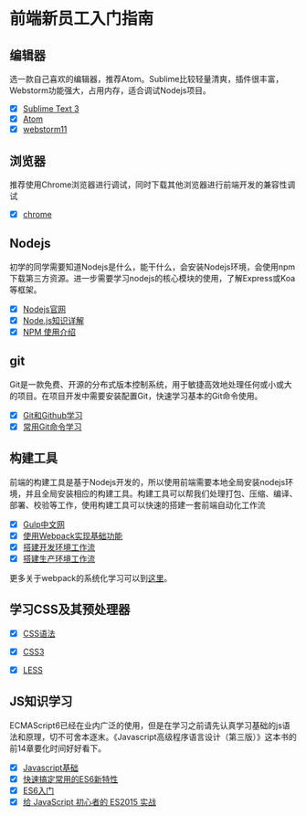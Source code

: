 # 前端新员工入门指南

## 编辑器
选一款自己喜欢的编辑器，推荐Atom。Sublime比较轻量清爽，插件很丰富，Webstorm功能强大，占用内存，适合调试Nodejs项目。

- [x] [Sublime Text 3](http://www.sublimetext.com/3)
- [x] [Atom](https://atom.io/)
- [x] [webstorm11](https://www.jetbrains.com/webstorm/)

## 浏览器
推荐使用Chrome浏览器进行调试，同时下载其他浏览器进行前端开发的兼容性调试

- [x] [chrome]()

## Nodejs
初学的同学需要知道Nodejs是什么，能干什么，会安装Nodejs环境，会使用npm下载第三方资源。进一步需要学习nodejs的核心模块的使用，了解Express或Koa等框架。

- [x] [Nodejs官网](https://nodejs.org/en/)
- [x] [Node.js知识详解](http://guoyongfeng.github.io/idoc/html/%E6%8A%80%E6%9C%AF%E5%88%86%E4%BA%AB/Node.js%E7%9F%A5%E8%AF%86%E8%AF%A6%E8%A7%A3.html)
- [x] [NPM 使用介绍](http://guoyongfeng.github.io/idoc/html/%E6%8A%80%E6%9C%AF%E5%88%86%E4%BA%AB/NPM%E7%9A%84%E4%BD%BF%E7%94%A8%E6%96%B9%E6%B3%95.html)

## git

Git是一款免费、开源的分布式版本控制系统，用于敏捷高效地处理任何或小或大的项目。在项目开发中需要安装配置Git，快速学习基本的Git命令使用。


- [x] [Git和Github学习](http://guoyongfeng.github.io/idoc/html/%E6%8A%80%E6%9C%AF%E5%88%86%E4%BA%AB/%E5%AD%A6%E4%B9%A0Git.html)
- [x] [常用Git命令学习](http://www.ruanyifeng.com/blog/2015/12/git-cheat-sheet.html?utm_source=tool.lu)

## 构建工具

前端的构建工具是基于Nodejs开发的，所以使用前端需要本地全局安装nodejs环境，并且全局安装相应的构建工具。构建工具可以帮我们处理打包、压缩、编译、部署、校验等工作，使用构建工具可以快速的搭建一套前端自动化工作流


- [x] [Gulp中文网](http://www.gulpjs.com.cn/docs/getting-started/)
- [x] [使用Webpack实现基础功能](http://guoyongfeng.github.io/idoc/html/React%E8%AF%BE%E7%A8%8B%E4%B8%93%E9%A2%98/Webpack%E5%9F%BA%E7%A1%80.html)
- [x] [搭建开发环境工作流](http://guoyongfeng.github.io/idoc/html/React%E8%AF%BE%E7%A8%8B%E4%B8%93%E9%A2%98/%E4%BD%BF%E7%94%A8Webpack%E6%90%AD%E5%BB%BA%E5%BC%80%E5%8F%91%E6%80%81%E5%B7%A5%E4%BD%9C%E6%B5%81.html)
- [x] [搭建生产环境工作流](http://guoyongfeng.github.io/idoc/html/React%E8%AF%BE%E7%A8%8B%E4%B8%93%E9%A2%98/%E4%BD%BF%E7%94%A8Webpack%E6%90%AD%E5%BB%BA%E7%94%9F%E4%BA%A7%E7%8E%AF%E5%A2%83%E5%B7%A5%E4%BD%9C%E6%B5%81.html)

更多关于webpack的系统化学习可以到[这里](https://github.com/iuap-design/blog/issues)。

## 学习CSS及其预处理器

- [x] [CSS语法](https://developer.mozilla.org/zh-CN/docs/Web/CSS)
- [x] [CSS3](http://www.w3school.com.cn/css3/)
- [x] [LESS](http://www.1024i.com/demo/less/)


## JS知识学习
ECMAScript6已经在业内广泛的使用，但是在学习之前请先认真学习基础的js语法和原理，切不可舍本逐末。《Javascript高级程序语言设计（第三版）》这本书的前14章要化时间好好看下。

- [x] [Javascript基础](https://developer.mozilla.org/zh-CN/docs/Web/JavaScript)
- [x] [快速搞定常用的ES6新特性](http://guoyongfeng.github.io/idoc/html/React%E8%AF%BE%E7%A8%8B%E4%B8%93%E9%A2%98/%E5%BF%AB%E9%80%9F%E6%90%9E%E5%AE%9A%E5%B8%B8%E7%94%A8%E7%9A%84ES6%E6%96%B0%E7%89%B9%E6%80%A7.html)
- [x] [ES6入门](http://es6.ruanyifeng.com/)
- [x] [给 JavaScript 初心者的 ES2015 实战](http://gank.io/post/564151c1f1df1210001c9161)

